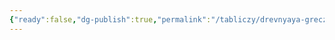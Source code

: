 ```yaml
---
{"ready":false,"dg-publish":true,"permalink":"/tabliczy/drevnyaya-grecziya/gera-barberini/","dgPassFrontmatter":true}
---
```



